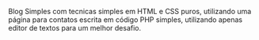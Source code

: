 Blog Simples com tecnicas simples em HTML e CSS puros, utilizando uma página para contatos escrita em código PHP simples, utilizando apenas editor de textos para um melhor desafio.
